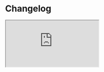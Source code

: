 # Changelog <a href="https://www.eblasoft.com.tr/espocrm-extension-page/ebla-layout-pro" target="_blank" id="ext-version" data-id="63495a03a8d5865fe"></a>

<iframe src="https://crm.eblasoft.com.tr/?entryPoint=changeLog&exId=638999ce6d3bbcd76" allowfullscreen></iframe>